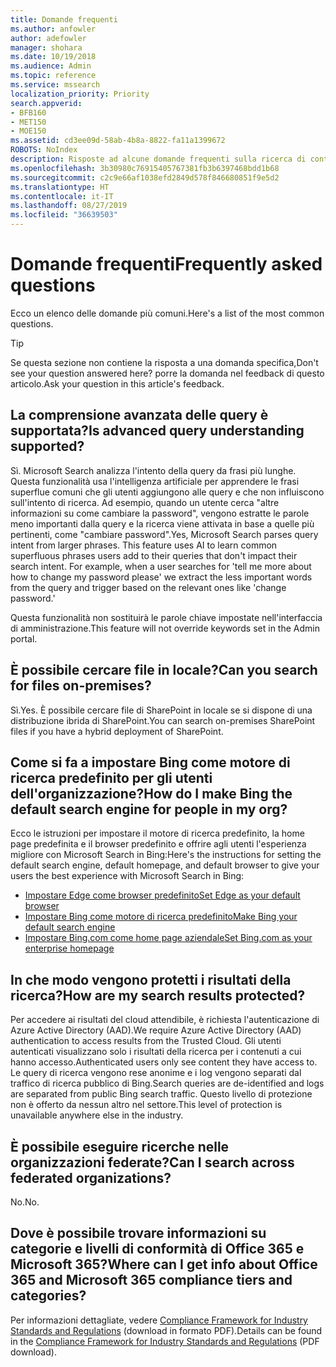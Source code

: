 ```yaml
---
title: Domande frequenti
ms.author: anfowler
author: adefowler
manager: shohara
ms.date: 10/19/2018
ms.audience: Admin
ms.topic: reference
ms.service: mssearch
localization_priority: Priority
search.appverid:
- BFB160
- MET150
- MOE150
ms.assetid: cd3ee09d-58ab-4b8a-8822-fa11a1399672
ROBOTS: NoIndex
description: Risposte ad alcune domande frequenti sulla ricerca di contenuti nell'organizzazione e su Microsoft Search
ms.openlocfilehash: 3b30980c76915405767381fb3b6397468bdd1b68
ms.sourcegitcommit: c2c9e66af1038efd2849d578f846680851f9e5d2
ms.translationtype: HT
ms.contentlocale: it-IT
ms.lasthandoff: 08/27/2019
ms.locfileid: "36639503"
---
```

# <a name="frequently-asked-questions"></a><span data-ttu-id="7e039-103">Domande frequenti</span><span class="sxs-lookup"><span data-stu-id="7e039-103">Frequently asked questions</span></span>

<span data-ttu-id="7e039-104">Ecco un elenco delle domande più comuni.</span><span class="sxs-lookup"><span data-stu-id="7e039-104">Here's a list of the most common questions.</span></span>

> [!TIP]
> <span data-ttu-id="7e039-105">Se questa sezione non contiene la risposta a una domanda specifica,</span><span class="sxs-lookup"><span data-stu-id="7e039-105">Don't see your question answered here?</span></span> <span data-ttu-id="7e039-106">porre la domanda nel feedback di questo articolo.</span><span class="sxs-lookup"><span data-stu-id="7e039-106">Ask your question in this article's feedback.</span></span>

## <a name="is-advanced-query-understanding-supported"></a><span data-ttu-id="7e039-107">La comprensione avanzata delle query è supportata?</span><span class="sxs-lookup"><span data-stu-id="7e039-107">Is advanced query understanding supported?</span></span>

<span data-ttu-id="7e039-p102">Sì. Microsoft Search analizza l'intento della query da frasi più lunghe. Questa funzionalità usa l'intelligenza artificiale per apprendere le frasi superflue comuni che gli utenti aggiungono alle query e che non influiscono sull'intento di ricerca. Ad esempio, quando un utente cerca "altre informazioni su come cambiare la password", vengono estratte le parole meno importanti dalla query e la ricerca viene attivata in base a quelle più pertinenti, come "cambiare password".</span><span class="sxs-lookup"><span data-stu-id="7e039-p102">Yes, Microsoft Search parses query intent from larger phrases. This feature uses AI to learn common superfluous phrases users add to their queries that don't impact their search intent. For example, when a user searches for 'tell me more about how to change my password please' we extract the less important words from the query and trigger based on the relevant ones like 'change password.'</span></span>
  
<span data-ttu-id="7e039-111">Questa funzionalità non sostituirà le parole chiave impostate nell'interfaccia di amministrazione.</span><span class="sxs-lookup"><span data-stu-id="7e039-111">This feature will not override keywords set in the Admin portal.</span></span>
  
## <a name="can-you-search-for-files-on-premises"></a><span data-ttu-id="7e039-112">È possibile cercare file in locale?</span><span class="sxs-lookup"><span data-stu-id="7e039-112">Can you search for files on-premises?</span></span>

<span data-ttu-id="7e039-113">Sì.</span><span class="sxs-lookup"><span data-stu-id="7e039-113">Yes.</span></span> <span data-ttu-id="7e039-114">È possibile cercare file di SharePoint in locale se si dispone di una distribuzione ibrida di SharePoint.</span><span class="sxs-lookup"><span data-stu-id="7e039-114">You can search on-premises SharePoint files if you have a hybrid deployment of SharePoint.</span></span>
  
## <a name="how-do-i-make-bing-the-default-search-engine-for-people-in-my-org"></a><span data-ttu-id="7e039-115">Come si fa a impostare Bing come motore di ricerca predefinito per gli utenti dell'organizzazione?</span><span class="sxs-lookup"><span data-stu-id="7e039-115">How do I make Bing the default search engine for people in my org?</span></span>

<span data-ttu-id="7e039-116">Ecco le istruzioni per impostare il motore di ricerca predefinito, la home page predefinita e il browser predefinito e offrire agli utenti l'esperienza migliore con Microsoft Search in Bing:</span><span class="sxs-lookup"><span data-stu-id="7e039-116">Here's the instructions for setting the default search engine, default homepage, and default browser to give your users the best experience with Microsoft Search in Bing:</span></span>

- [<span data-ttu-id="7e039-117">Impostare Edge come browser predefinito</span><span class="sxs-lookup"><span data-stu-id="7e039-117">Set Edge as your default browser</span></span>](set-default-browser.md)
- [<span data-ttu-id="7e039-118">Impostare Bing come motore di ricerca predefinito</span><span class="sxs-lookup"><span data-stu-id="7e039-118">Make Bing your default search engine</span></span>](set-default-search-engine.md)
- [<span data-ttu-id="7e039-119">Impostare Bing.com come home page aziendale</span><span class="sxs-lookup"><span data-stu-id="7e039-119">Set Bing.com as your enterprise homepage</span></span>](set-default-homepage.md)

  
## <a name="how-are-my-search-results-protected"></a><span data-ttu-id="7e039-120">In che modo vengono protetti i risultati della ricerca?</span><span class="sxs-lookup"><span data-stu-id="7e039-120">How are my search results protected?</span></span>

<span data-ttu-id="7e039-121">Per accedere ai risultati del cloud attendibile, è richiesta l'autenticazione di Azure Active Directory (AAD).</span><span class="sxs-lookup"><span data-stu-id="7e039-121">We require Azure Active Directory (AAD) authentication to access results from the Trusted Cloud.</span></span> <span data-ttu-id="7e039-122">Gli utenti autenticati visualizzano solo i risultati della ricerca per i contenuti a cui hanno accesso.</span><span class="sxs-lookup"><span data-stu-id="7e039-122">Authenticated users only see content they have access to.</span></span> <span data-ttu-id="7e039-123">Le query di ricerca vengono rese anonime e i log vengono separati dal traffico di ricerca pubblico di Bing.</span><span class="sxs-lookup"><span data-stu-id="7e039-123">Search queries are de-identified and logs are separated from public Bing search traffic.</span></span> <span data-ttu-id="7e039-124">Questo livello di protezione non è offerto da nessun altro nel settore.</span><span class="sxs-lookup"><span data-stu-id="7e039-124">This level of protection is unavailable anywhere else in the industry.</span></span>

## <a name="can-i-search-across-federated-organizations"></a><span data-ttu-id="7e039-125">È possibile eseguire ricerche nelle organizzazioni federate?</span><span class="sxs-lookup"><span data-stu-id="7e039-125">Can I search across federated organizations?</span></span>

<span data-ttu-id="7e039-126">No.</span><span class="sxs-lookup"><span data-stu-id="7e039-126">No.</span></span>

## <a name="where-can-i-get-info-about-office-365-and-microsoft-365-compliance-tiers-and-categories"></a><span data-ttu-id="7e039-127">Dove è possibile trovare informazioni su categorie e livelli di conformità di Office 365 e Microsoft 365?</span><span class="sxs-lookup"><span data-stu-id="7e039-127">Where can I get info about Office 365 and Microsoft 365 compliance tiers and categories?</span></span>

<span data-ttu-id="7e039-128">Per informazioni dettagliate, vedere [Compliance Framework for Industry Standards and Regulations](https://download.microsoft.com/download/B/2/7/B27B3EF3-8849-4C18-8BA4-5AD755728620/Compliance%20Framework_customer%20guidance.pdf) (download in formato PDF).</span><span class="sxs-lookup"><span data-stu-id="7e039-128">Details can be found in the [Compliance Framework for Industry Standards and Regulations](https://download.microsoft.com/download/B/2/7/B27B3EF3-8849-4C18-8BA4-5AD755728620/Compliance%20Framework_customer%20guidance.pdf) (PDF download).</span></span>